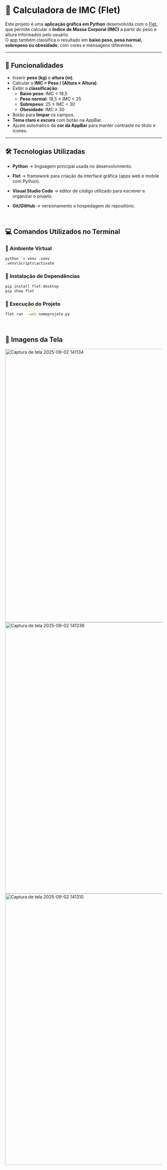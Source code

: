 # 🧮 Calculadora de IMC (Flet)

Este projeto é uma **aplicação gráfica em Python** desenvolvida com o [Flet](https://flet.dev/), que permite calcular o **Índice de Massa Corporal (IMC)** a partir do peso e altura informados pelo usuário.  
O app também classifica o resultado em **baixo peso, peso normal, sobrepeso ou obesidade**, com cores e mensagens diferentes.

---

## 🚀 Funcionalidades

- Inserir **peso (kg)** e **altura (m)**.  
- Calcular o **IMC = Peso / (Altura × Altura)**.  
- Exibir a **classificação**:  
  - **Baixo peso**: IMC < 18,5  
  - **Peso normal**: 18,5 ≤ IMC < 25  
  - **Sobrepeso**: 25 ≤ IMC < 30  
  - **Obesidade**: IMC ≥ 30  
- Botão para **limpar** os campos.  
- **Tema claro e escuro** com botão na AppBar.  
- Ajuste automático da **cor da AppBar** para manter contraste no título e ícones.

---

## 🛠️ Tecnologias Utilizadas

* **Python** → linguagem principal usada no desenvolvimento.

* **Flet** → framework para criação da interface gráfica (apps web e mobile com Python).

* **Visual Studio Code** → editor de código utilizado para escrever e organizar o projeto.

* **Git/GitHub** → versionamento e hospedagem do repositório.


<br> 

## 💻 Comandos Utilizados no Terminal

### 🔹 Ambiente Virtual
```bash
python -m venv .venv
.venv\Scripts\activate
```

### 🔹 Instalação de Dependências
```bash
pip install flet-desktop
pip show flet
```

### 🔹 Execução do Projeto
```bash
flet run --web nomeprojeto.py
```

<br>

## 🌆 Imagens da Tela
<img width="751" height="877" alt="Captura de tela 2025-09-02 141134" src="https://github.com/user-attachments/assets/797584c3-f978-4c8f-acf6-5d407635fb12" />

<img width="751" height="870" alt="Captura de tela 2025-09-02 141236" src="https://github.com/user-attachments/assets/83fb1ee0-f40f-421c-a582-e8d4f3d5e2dc" />

<img width="752" height="870" alt="Captura de tela 2025-09-02 141310" src="https://github.com/user-attachments/assets/91f6b91f-3a33-46c8-93ca-413b61dd47dc" />


